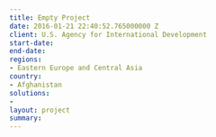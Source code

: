```yaml
---
title: Empty Project
date: 2016-01-21 22:40:52.765000000 Z
client: U.S. Agency for International Development
start-date: 
end-date: 
regions:
- Eastern Europe and Central Asia
country:
- Afghanistan
solutions:
- 
layout: project
summary: 
---
```


